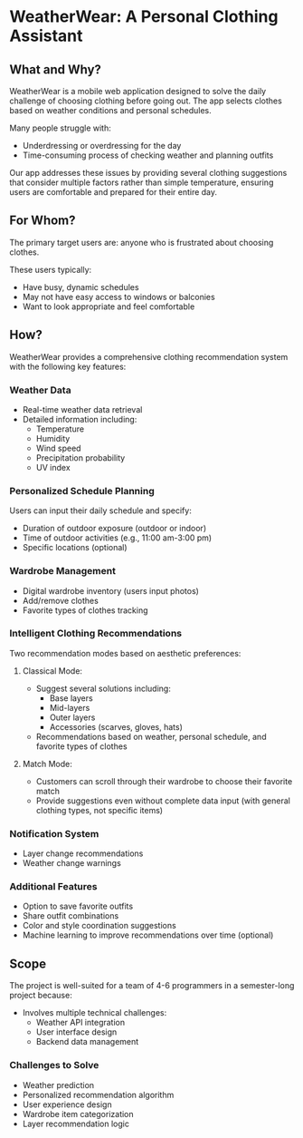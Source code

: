 # WeatherWear: A Personal Clothing Assistant

## What and Why?

WeatherWear is a mobile web application designed to solve the daily challenge of choosing clothing before going out. The app selects clothes based on weather conditions and personal schedules. 

Many people struggle with:
- Underdressing or overdressing for the day
- Time-consuming process of checking weather and planning outfits

Our app addresses these issues by providing several clothing suggestions that consider multiple factors rather than simple temperature, ensuring users are comfortable and prepared for their entire day.

## For Whom?

The primary target users are: anyone who is frustrated about choosing clothes.

These users typically:
- Have busy, dynamic schedules
- May not have easy access to windows or balconies
- Want to look appropriate and feel comfortable

## How?

WeatherWear provides a comprehensive clothing recommendation system with the following key features:

### Weather Data
- Real-time weather data retrieval
- Detailed information including:
  * Temperature
  * Humidity
  * Wind speed
  * Precipitation probability
  * UV index

### Personalized Schedule Planning
Users can input their daily schedule and specify:
- Duration of outdoor exposure (outdoor or indoor)
- Time of outdoor activities (e.g., 11:00 am-3:00 pm)
- Specific locations (optional)

### Wardrobe Management
- Digital wardrobe inventory (users input photos)
- Add/remove clothes
- Favorite types of clothes tracking

### Intelligent Clothing Recommendations

Two recommendation modes based on aesthetic preferences:

1. Classical Mode:
   - Suggest several solutions including:
     * Base layers
     * Mid-layers
     * Outer layers
     * Accessories (scarves, gloves, hats)
   - Recommendations based on weather, personal schedule, and favorite types of clothes

2. Match Mode:
   - Customers can scroll through their wardrobe to choose their favorite match
   - Provide suggestions even without complete data input (with general clothing types, not specific items)

### Notification System
- Layer change recommendations
- Weather change warnings

### Additional Features
- Option to save favorite outfits
- Share outfit combinations
- Color and style coordination suggestions
- Machine learning to improve recommendations over time (optional)

## Scope

The project is well-suited for a team of 4-6 programmers in a semester-long project because:
- Involves multiple technical challenges:
  * Weather API integration
  * User interface design
  * Backend data management

### Challenges to Solve
- Weather prediction
- Personalized recommendation algorithm
- User experience design
- Wardrobe item categorization
- Layer recommendation logic